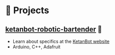 # 🧪 Projects

## [ketanbot-robotic-bartender](https://github.com/LEL16/ketanbot-robotic-bartender) 🔗
- Learn about specifics at the [KetanBot website](https://lel16.github.io/ketanbot-robotic-bartender/)
- Arduino, C++, Adafruit


<!-- ## [aachen-termin-bot](https://github.com/LEL16/aachen-termin-bot) 🔗
- Instant notification when new SuperC appointment slots available, exclusive for RWTH Student use.
- Python Chatbot, Telegram Bot

## [visa-termin-alert](https://github.com/LEL16/visa-termin-alert) 🔗
- The project is inspired by a terminated chatbot service which is aimed at providing instant German visa appointments status. As you may know, it is extremely difficult to book an appointment to apply German visa in Taiwan in busy season, one may have to refresh the termin page ALL DAY LONG FOR SEVERAL DAYS to reserve a seat. Since the German Institue don't tell us when vacant appointments will be released exactly, I built this chatbot to notify those who want to arrange appointments.
- Python, Chatbot, LINE Bot, Deep Learning, Captcha Solving

## [images-viewer](https://github.com/LEL16/images-viewer) 🔗
- A simple images viewer, scroll all images in one go.
- React, Javascript
- Hosted on [Github Pages](https://LEL16.github.io/images-viewer/) 

## [react-vscode-portfolio](https://github.com/LEL16/react-vscode-portfolio) 🔗
- What you are looking at now
- A vscode inspired portfolio project
- Responsive Web Design 
- React, TypeScript

## [go-germany](https://LEL16.github.io/go-germany/) 🔗
- As a prospective master student in Germany, I spent a lot of time searching for international programs and their related articles shared by applicants. I know there's a [DAAD site](https://www2.daad.de/deutschland/studienangebote/international-programmes/en/result/?cert=&admReq=&langExamPC=&scholarshipLC=&langExamLC=&scholarshipSC=&langExamSC=&degree%5B%5D=&fos=&langDeAvailable=&langEnAvailable=&lang%5B%5D=&cit%5B%5D=&tyi%5B%5D=&ins%5B%5D=&fee=&bgn%5B%5D=&dat%5B%5D=&prep_subj%5B%5D=&prep_degree%5B%5D=&sort=4&dur=&subjects%5B%5D=&q=&limit=10&offset=&display=list) which is helpful for searching the desired program; however, I don't like the way it displays search results and I think if I can find related articles shared by former applicants at the same time, that would be simply awesome, so I created this site. I want to create a search tool so amazing that it'll be the one you find your desired programs -- I think this it.
- The whole project consists of three repositories, [go-germany](https://github.com/LEL16/go-germany), [go-germany-api](https://github.com/LEL16/go-germany-api), and [go-germany-sync](https://github.com/LEL16/go-germany-sync), which are the frontend, the backend, and the data synchronization tool respectively.
  - go-germany
    * [TypeScript](https://github.com/microsoft/TypeScript)
    * [React.js](https://reactjs.org/)
    * [React Redux](https://github.com/reduxjs/react-redux)
    * [Redux Toolkit](https://github.com/reduxjs/redux-toolkit)
    * [Material UI](https://github.com/mui/material-ui)

  - go-germany-api
    * [Go](https://github.com/golang/go)
    * [httprouter](https://github.com/julienschmidt/httprouter)
    * [PostgreSQL](https://www.postgresql.org/)
    * [pq](https://github.com/lib/pq)
  
  - go-germany-sync
    * [Python](https://www.python.org/)
    * [asyncpg](https://github.com/MagicStack/asyncpg)
    * [Github Action](https://github.com/features/actions)

## [blog](https://github.com/LEL16/blog) 🔗
- The blog I built based on [docusaurus](https://github.com/LEL16/blog) to document my learning progress and to share the add-ins I created which were used to increase my efficiency at work.
- Javascript, React, Docusaurus

## [notion-pdf](https://github.com/LEL16/notion-pdf) 🔗
- A tool that you can choose either [weasyprint](https://github.com/Kozea/WeasyPrint) or chromedriver(save as pdf) to convert Notion exported html files to pdf files.
- Python, weasyprint
          
## [eyny-novel](https://github.com/LEL16/eyny-novel) 🔗
- A novel downloader
- Python, Beautiful Soup

## [react-flask-mysql-example](https://github.com/LEL16/react-flask-mysql-example) 🔗
- An example utilize Flask and MySQL as backend and React-Admin as Frontend to build admin dashboard.
- Python, Flask, MySQL, React, [React-Admin](https://github.com/marmelab/react-admin)

## [Excel-starter](https://github.com/LEL16/Excel-Starter) 🔗
- Website: https://excel-starter.netlify.app/
- It's a website documenting basic Excel techniques which I deemed newbie auditor should know and sharing VBA tools I developed to tackle working papers.
- React, Gatsby

## [pybecker](https://github.com/LEL16/pybecker) 🔗
- A web scraping tool which can parse [Becker](https://www.becker.com/), download all the questions and save the content to txt files.
- I built this tool to help me prepare the AICPA Exam, since the website don't have download functionality. Unfortunately, Github disabled the repo due to DMCA takedown, even though the tool would make sure the user who should have the account registered in Becker.
- Python, Beautiful Soup 

## Trial Balance System
- It's the smartest trial balance solution in Taiwan which was in house developed and targeted for audit leadsheet generatinon.
- C#, MSSQL

## [PDF2Excel](https://github.com/LEL16/PDF2Excel) 🔗
- Extract tables from PDF files and save them into separate Excel(.xlsx) files.
- Python, [PDFPlumber](https://github.com/jsvine/pdfplumber), Pandas, PyQt5

## [TickMark](https://github.com/LEL16/TickMark) 🔗
- An add-in for auditors and accountants. This Excel add-in is designed to help auditors to deal with working papers.
- This was my first Visual Basic program. Before I wrote this Visual Basic based add-in, I only had some basic knowledge of VBA. I spent the whole March building this add-in and self-learning Visual Basic simultaneously.
- Page: [TickMark Demo](https://LEL16.github.io/tickmark_demo/)
- Demo: https://youtu.be/Hi4jG4As_h8
- VB.NET

## [Commercial Law App](https://github.com/LEL16/CommercialLaw) 🔗
- My first mobile application aimed at helping myself to prepare the CPA Exam in spare time.
- Java

## [Liu Input Method Tutorial](https://LEL16.github.io/learnliu/) 🔗
- The tutorial website teaches how to use Liu input method(嘸蝦米輸入法).
- HTML -->
